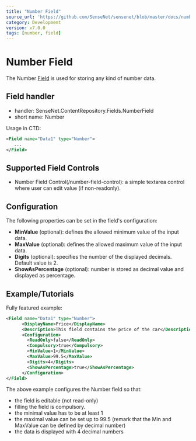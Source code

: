 ```yaml
---
title: "Number Field"
source_url: 'https://github.com/SenseNet/sensenet/blob/master/docs/number-field.md'
category: Development
version: v7.0.0
tags: [number, field]
---
```


# Number Field

The Number [Field](/field) is used for storing any kind of number data.

## Field handler

- handler: SenseNet.ContentRepository.Fields.NumberField
- short name: Number

Usage in CTD:

```xml
<Field name="Data1" type="Number">
   ...
</Field>
```

## Supported Field Controls

- Number Field Control(/number-field-control): a simple textarea control where user can edit value (if non-readonly).

## Configuration

The following properties can be set in the field's configuration:

- **MinValue** (optional): defines the allowed minimum value of the input data.
- **MaxValue** (optional): defines the allowed maximum value of the input data.
- **Digits** (optional): specifies the number of the displayed decimals. Default value is 2.
- **ShowAsPercentage** (optional): number is stored as decimal value and displayed as percentage.

## Example/Tutorials

Fully featured example:

```xml
<Field name="Data1" type="Number">
      <DisplayName>Price</DisplayName>
      <Description>This field contains the price of the car</Description>
      <Configuration>
        <ReadOnly>false</ReadOnly>
        <Compulsory>true</Compulsory>  
        <MinValue>1</MinValue>
        <MaxValue>99.5</MaxValue>
        <Digits>4</Digits>
        <ShowAsPercentage>true</ShowAsPercentage>
      </Configuration>
</Field>
```

The above example configures the Number field so that:

- the field is editable (not read-only)
- filling the field is compulsory.
- the minimal value has to be at least 1
- the maximal value can be set up to 99.5 (remark that the Min and MaxValue can be defined by decimal number)
- the data is displayed with 4 decimal numbers
